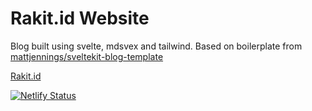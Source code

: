 # Rakit.id Website

Blog built using svelte, mdsvex and tailwind.
Based on boilerplate from [mattjennings/sveltekit-blog-template](https://github.com/mattjennings/sveltekit-blog-template)

[Rakit.id](https://rakit.id/)

[![Netlify Status](https://api.netlify.com/api/v1/badges/ec932438-d06b-4dce-a90d-5531a653ec36/deploy-status)](https://app.netlify.com/sites/rakit/deploys)
